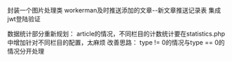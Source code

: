 封装一个图片处理类
workerman及时推送添加的文章--新文章推送记录表
集成jwt登陆验证

数据统计部分重新规划：
article的情况，不同栏目的计数统计要在statistics.php中增加针对不同栏目的配置，太麻烦
改善思路：
type != 0的情况与type == 0的情况分开处理